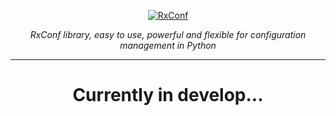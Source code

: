 <p align="center">
  <a href="https://github.com/realkarych/rxconf">
  <img src="https://github.com/user-attachments/assets/4173d42e-fdd8-411a-ae4d-6f8f6c5ffdd6" alt="RxConf"></a>
</p>

<p align="center">
    <em>RxConf library, easy to use, powerful and flexible for configuration management in Python</em>
</p>

---

<h1 align="center">
Currently in develop...
</h1>

